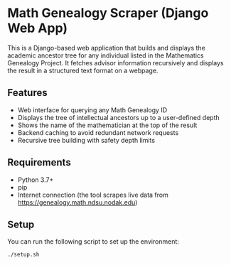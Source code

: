# Math Genealogy Scraper (Django Web App)

This is a Django-based web application that builds and displays the academic ancestor tree for any individual listed in the Mathematics Genealogy Project. It fetches advisor information recursively and displays the result in a structured text format on a webpage.

## Features

- Web interface for querying any Math Genealogy ID
- Displays the tree of intellectual ancestors up to a user-defined depth
- Shows the name of the mathematician at the top of the result
- Backend caching to avoid redundant network requests
- Recursive tree building with safety depth limits

## Requirements

- Python 3.7+
- pip
- Internet connection (the tool scrapes live data from https://genealogy.math.ndsu.nodak.edu)

## Setup

You can run the following script to set up the environment:

```bash
./setup.sh

